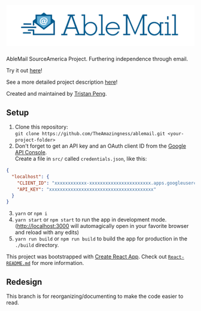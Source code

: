 # ![AbleMail](public/logo-blue.png)
AbleMail SourceAmerica Project. Furthering independence through email.

Try it out [here](https://theamazingness.github.io/ablemail)!

See a more detailed project description [here](http://www.team1540.org/ablemail)!

Created and maintained by [Tristan Peng](https://www.github.com/theamazingness).

## Setup
1. Clone this repository:
<br>`git clone https://github.com/TheAmazingness/ablemail.git <your-project-folder>`
2. Don't forget to get an API key and an OAuth client ID from the [Google API Console](https://console.developers.google.com/apis/dashboard).
<br>Create a file in `src/` called `credentials.json`, like this:
```json
{
  "localhost": {
    "CLIENT_ID": "xxxxxxxxxxxx-xxxxxxxxxxxxxxxxxxxxxxx.apps.googleusercontent.com",
    "API_KEY": "xxxxxxxxxxxxxxxxxxxxxxxxxxxxxxxxxxxxxxx"
  }
}
```
3. `yarn` or `npm i`
4. `yarn start` or `npm start` to run the app in development mode. ([http://localhost:3000](http://localhost:3000) will automagically open in your favorite browser and reload with any edits)
5. `yarn run build` or `npm run build` to build the app for production in the `./build` directory.

This project was bootstrapped with [Create React App](https://github.com/facebook/create-react-app). Check out [`React-README.md`](https://github.com/TheAmazingness/ablemail/blob/redesign/React-README.md) for more information.

## Redesign
This branch is for reorganizing/documenting to make the code easier to read.
